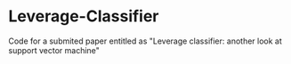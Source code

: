 # Leverage-Classifier
Code for a submited paper entitled as "Leverage classifier: another look at support vector machine"
